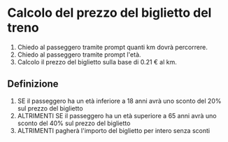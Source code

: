 # Calcolo del prezzo del biglietto del treno

1. Chiedo al passeggero tramite prompt quanti km dovrà percorrere.
2. Chiedo al passeggero tramite prompt l'età.
3. Calcolo il prezzo del biglietto sulla base di 0.21 € al km.

## Definizione

1. SE il passeggero ha un età inferiore a 18 anni avrà uno sconto del 20% sul prezzo del biglietto
2. ALTRIMENTI SE il passeggero ha un età superiore a 65 anni avrà uno sconto del 40% sul prezzo del biglietto
3. ALTRIMENTI pagherà l'importo del biglietto per intero senza sconti
